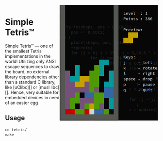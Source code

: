<img align="right" src="simple-tetris-color.png" alt="Simple Tetris in Action">

Simple Tetris™
=============

Simple Tetris™ — one of the smallest Tetris implementations in the world!
Utilizing only ANSI escape sequences to draw the board, no external
library dependencies other than a standard C library, like [uClibc][] or
[musl libc][]. Hence, very suitable for embedded devices in need of an
easter egg 


## Usage
```shell
cd tetris/
make
```